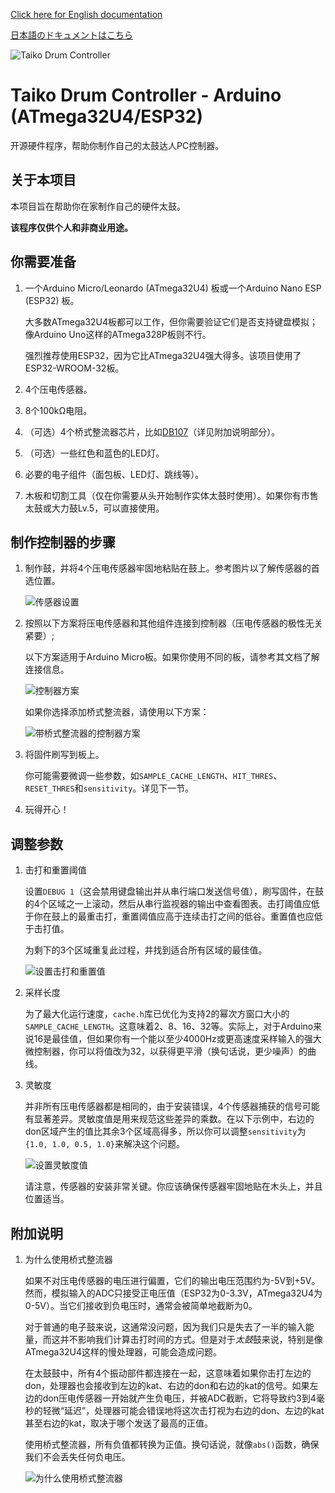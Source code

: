 [Click here for English documentation](README.md)

[日本語のドキュメントはこちら](README_ja-JP.md)

![Taiko Drum Controller](./images/banner-taiko.png)

# Taiko Drum Controller - Arduino (ATmega32U4/ESP32)

开源硬件程序，帮助你制作自己的太鼓达人PC控制器。

## 关于本项目

本项目旨在帮助你在家制作自己的硬件太鼓。

**该程序仅供个人和非商业用途。**

## 你需要准备

1. 一个Arduino Micro/Leonardo (ATmega32U4) 板或一个Arduino Nano ESP (ESP32) 板。
   
   大多数ATmega32U4板都可以工作，但你需要验证它们是否支持键盘模拟；像Arduino Uno这样的ATmega328P板则不行。
   
   强烈推荐使用ESP32，因为它比ATmega32U4强大得多。该项目使用了ESP32-WROOM-32板。

2. 4个压电传感器。
   
3. 8个100kΩ电阻。
   
4. （可选）4个桥式整流器芯片，比如[DB107](https://www.diodes.com/assets/Datasheets/products_inactive_data/ds21211_R5.pdf)（详见附加说明部分）。

5. （可选）一些红色和蓝色的LED灯。
   
6. 必要的电子组件（面包板、LED灯、跳线等）。
   
7. 木板和切割工具（仅在你需要从头开始制作实体太鼓时使用）。如果你有市售太鼓或大力鼓Lv.5，可以直接使用。

## 制作控制器的步骤

1. 制作鼓，并将4个压电传感器牢固地粘贴在鼓上。参考图片以了解传感器的首选位置。
   
   ![传感器设置](./images/piezo_locations.png)

2. 按照以下方案将压电传感器和其他组件连接到控制器（压电传感器的极性无关紧要）;

   以下方案适用于Arduino Micro板。如果你使用不同的板，请参考其文档了解连接信息。
   
   ![控制器方案](./images/scheme.png)

   如果你选择添加桥式整流器，请使用以下方案：
   
   ![带桥式整流器的控制器方案](./images/scheme_bridge.png)

3. 将固件刷写到板上。
   
   你可能需要微调一些参数，如`SAMPLE_CACHE_LENGTH`、`HIT_THRES`、`RESET_THRES`和`sensitivity`。详见下一节。

4. 玩得开心！

## 调整参数

1. 击打和重置阈值
   
   设置`DEBUG 1`（这会禁用键盘输出并从串行端口发送信号值），刷写固件，在鼓的4个区域之一上滚动，然后从串行监视器的输出中查看图表。击打阈值应低于你在鼓上的最重击打，重置阈值应高于连续击打之间的低谷。重置值也应低于击打值。
   
   为剩下的3个区域重复此过程，并找到适合所有区域的最佳值。

   ![设置击打和重置值](./images/tune_hit_reset.png)

2. 采样长度
   
   为了最大化运行速度，`cache.h`库已优化为支持2的幂次方窗口大小的`SAMPLE_CACHE_LENGTH`。这意味着2、8、16、32等。实际上，对于Arduino来说16是最佳值，但如果你有一个能以至少4000Hz或更高速度采样输入的强大微控制器，你可以将值改为32，以获得更平滑（换句话说，更少噪声）的曲线。

3. 灵敏度
   
   并非所有压电传感器都是相同的，由于安装错误，4个传感器捕获的信号可能有显著差异。灵敏度值是用来规范这些差异的乘数。在以下示例中，右边的don区域产生的值比其余3个区域高得多，所以你可以调整`sensitivity`为`{1.0, 1.0, 0.5, 1.0}`来解决这个问题。

   ![设置灵敏度值](./images/tune_sensitivities.png)

   请注意，传感器的安装非常关键。你应该确保传感器牢固地贴在木头上，并且位置适当。

## 附加说明

1. 为什么使用桥式整流器

   如果不对压电传感器的电压进行偏置，它们的输出电压范围约为-5V到+5V。然而，模拟输入的ADC只接受正电压值（ESP32为0-3.3V，ATmega32U4为0-5V）。当它们接收到负电压时，通常会被简单地截断为0。
   
   对于普通的电子鼓来说，这通常没问题，因为我们只是失去了一半的输入能量，而这并不影响我们计算击打时间的方式。但是对于*太鼓*鼓来说，特别是像ATmega32U4这样的慢处理器，可能会造成问题。
   
   在太鼓鼓中，所有4个振动部件都连接在一起，这意味着如果你击打左边的don，处理器也会接收到左边的kat、右边的don和右边的kat的信号。如果左边的don压电传感器一开始就产生负电压，并被ADC截断，它将导致约3到4毫秒的轻微“延迟”，处理器可能会错误地将这次击打视为右边的don、左边的kat甚至右边的kat，取决于哪个发送了最高的正值。

   使用桥式整流器，所有负值都转换为正值。换句话说，就像`abs()`函数，确保我们不会丢失任何负电压。

   ![为什么使用桥式整流器](./images/bridge_signal.png)